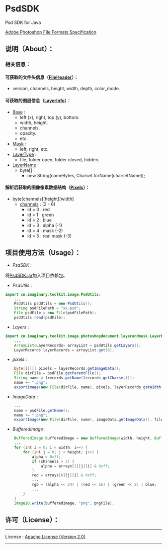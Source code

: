 # PsdSDK
Psd SDK for Java

[Adobe Photoshop File Formats Specification](https://www.adobe.com/devnet-apps/photoshop/fileformatashtml/)

## 说明（About）：
### 相关信息：
#### 可获取的文件头信息（<u>FileHeader</u>）：
- version, channels, height, width, depth, color_mode.

#### 可获取的图层信息（<u>LayerInfo</u>）：
- <u>Base</u> :
    - left (x), right, top (y), bottom.
    - width, height.
    - channels.
    - opacity.
    - etc.
- <u>Mask</u> :
    - left, right, etc.
- <u>LayerType</u> :
    - file, folder open, folder closed, hidden.
- <u>LayerName</u> :
    - byte[] :
        - new String(nameBytes, Charset.forName(charsetName));

#### 解析后获取的图像像素数据结构（<u>Pixels</u>）：
- byte[channels][height][width]
    - <u>channels</u> : (3 - 6)
        - id = 0 : red
        - id = 1 : green
        - id = 2 : blue
        - id = 3 : alpha (-1)
        - id = 4 : mask (-2)
        - id = 5 : real mask (-3)

## 项目使用方法（Usage）：
- _PsdSDK_ :

将<u>PsdSDK.jar</u>加入项目依赖包。

- _PsdUtils_ :
```java
import cn.imaginary.toolkit.image.PsdUtils;
    ...
    PsdUtils psdUtils = new PsdUtils();
    String psdFilePath = "xx.psd";
    File psdFile = new File(psdFilePath);
    psdUtils.read(psdFile);
```
- _Layers_ :
```java
import cn.imaginary.toolkit.image.photoshopdocument.layerandmask.LayerRecords;
    ...
    ArrayList<LayerRecords> arrayList = psdUtils.getLayers();
    LayerRecords layerRecords = arrayList.get(0);
```
- _pixels_ :
```java
    byte[][][] pixels = layerRecords.getImageData();
    File dirFile = psdFile.getParentFile();
    String name = lrecords.getName(lrecords.getCharset());
    name += ".png";
    exportImage(new File(dirFile, name), pixels, layerRecords.getWidth(), layerRecords.getHeight());
```
- _ImageData_ :
```java
    ...
    name = psdFile.getName();
    name += ".png";
    exportImage(new File(dirFile, name), imageData.getImageData(), fileHeader.getWidth(), fileHeader.getHeight());
```
- _BufferedImage_ :
```java
    BufferedImage bufferedImage = new BufferedImage(width, height, BufferedImage.TYPE_INT_ARGB);
    ...
    for (int i = 0; i < width; i++) {
        for (int j = 0; j < height; j++) {
            alpha = 0xff;
            if (channels > 3) {
                alpha = arrays[3][j][i] & 0xff;
            }
            red = arrays[0][j][i] & 0xff;
            ...
            rgb = (alpha << 24) | (red << 16) | (green << 8) | blue;
            ...
        }
    }
    ImageIO.write(bufferedImage, "png", pngFile);
```

## 许可（License）：

------------------

License :
 [Apache License (Version 2.0)](http://www.apache.org/licenses/)

------------------


